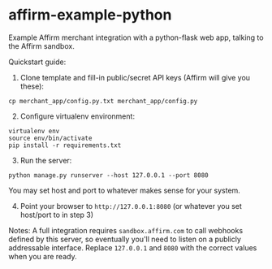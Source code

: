 affirm-example-python
=====================

Example Affirm merchant integration with a python-flask web app, talking to the Affirm sandbox.

Quickstart guide:

1. Clone template and fill-in public/secret API keys (Affirm will give you
   these):
```
cp merchant_app/config.py.txt merchant_app/config.py
```

2. Configure virtualenv environment:
```
virtualenv env
source env/bin/activate
pip install -r requirements.txt
```

3. Run the server:
```
python manage.py runserver --host 127.0.0.1 --port 8080
```
You may set host and port to whatever makes sense for your system.

4. Point your browser to ```http://127.0.0.1:8080```
(or whatever you set host/port to in step 3)

Notes: A full integration requires ```sandbox.affirm.com``` to call
webhooks defined by this server, so eventually you'll need to listen
on a publicly addressable interface. Replace ```127.0.0.1``` and
```8080``` with the correct values when you are ready.
